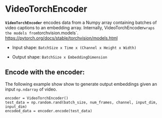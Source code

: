 # VideoTorchEncoder

**`VideoTorchEncoder`** encodes data from a Numpy array containing batches of video captions to an embedding array.  Internally, VideoTorchEncoder` wraps the models from `torchvision.models`. https://pytorch.org/docs/stable/torchvision/models.html 

- Input shape:  `BatchSize x Time x (Channel x Height x Width)`

- Output shape:  `BatchSize x EmbeddingDimension` 

    

## Encode with the encoder:

The following example show show to generate output embeddings given an input `np.ndarray` of video.

    encoder = VideoTorchEncoder()
    test_data = np.random.rand(batch_size, num_frames, channel, input_dim, input_dim)
    encoded_data = encoder.encode(test_data)
